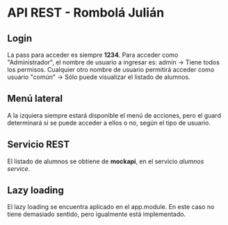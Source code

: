 # API REST - Rombolá Julián

## Login
La pass para acceder es siempre **1234**.
Para acceder como "Administrador", el nombre de usuario a ingresar es: admin -> Tiene todos los permisos.
Cualquier otro nombre de usuario permitirá acceder como usuario "común" -> Sólo puede visualizar el listado de alumnos.

## Menú lateral
A la izquiera siempre estará disponible el menú de acciones, pero el guard determinará si se puede acceder a ellos o no, según el tipo de usuario.

## Servicio REST
El listado de alumnos se obtiene de **mockapi**, en el servicio *alumnos service*.

## Lazy loading
El lazy loading se encuentra aplicado en el app.module.
En este caso no tiene demasiado sentido, pero igualmente está implementado.
